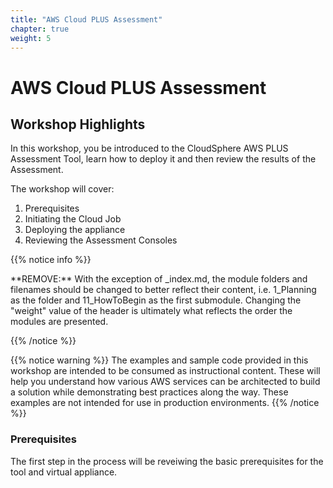 ```yaml
---
title: "AWS Cloud PLUS Assessment" 
chapter: true
weight: 5
---
```


# AWS Cloud PLUS Assessment

## Workshop Highlights 

In this workshop, you be introduced to the CloudSphere AWS PLUS Assessment Tool, learn how to deploy it and then review the results of the Assessment.

The workshop will cover:
1. Prerequisites
2. Initiating the Cloud Job
3. Deploying the appliance
3. Reviewing the Assessment Consoles
 

{{% notice info %}}
<p style='text-align: left;'>
**REMOVE:** With the exception of _index.md, the module folders and filenames should be changed to better reflect their content, i.e. 1_Planning as the folder and 11_HowToBegin as the first submodule. Changing the "weight" value of the header is ultimately what reflects the order the modules are presented.
</p>
{{% /notice %}}

{{% notice warning %}}
The examples and sample code provided in this workshop are intended to be consumed as instructional content. These will help you understand how various AWS services can be architected to build a solution while demonstrating best practices along the way. These examples are not intended for use in production environments.
{{% /notice %}}

### Prerequisites <!-- MODIFY THIS HEADING -->
The first step in the process will be reveiwing the basic prerequisites for the tool and virtual appliance.



